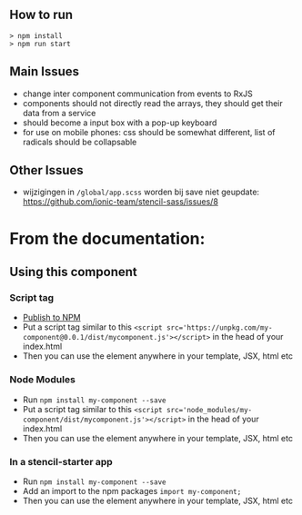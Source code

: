 
## How to run

```
> npm install
> npm run start
```

## Main Issues

- change inter component communication from events to RxJS
- components should not directly read the arrays, they should get their data from a service
- should become a input box with a pop-up keyboard
- for use on mobile phones: css should be somewhat different, list of radicals should be collapsable

## Other Issues

- wijzigingen in `/global/app.scss` worden bij save niet geupdate: https://github.com/ionic-team/stencil-sass/issues/8

# From the documentation:

## Using this component

### Script tag

- [Publish to NPM](https://docs.npmjs.com/getting-started/publishing-npm-packages)
- Put a script tag similar to this `<script src='https://unpkg.com/my-component@0.0.1/dist/mycomponent.js'></script>` in the head of your index.html
- Then you can use the element anywhere in your template, JSX, html etc

### Node Modules
- Run `npm install my-component --save`
- Put a script tag similar to this `<script src='node_modules/my-component/dist/mycomponent.js'></script>` in the head of your index.html
- Then you can use the element anywhere in your template, JSX, html etc

### In a stencil-starter app
- Run `npm install my-component --save`
- Add an import to the npm packages `import my-component;`
- Then you can use the element anywhere in your template, JSX, html etc
